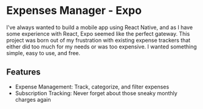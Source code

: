 # Expenses Manager - Expo

I've always wanted to build a mobile app using React Native, and as I have some experience with React, Expo seemed like the perfect gateway. This project was born out of my frustration with existing expense trackers that either did too much for my needs or was too expensive. I wanted something simple, easy to use, and free.

## Features

- Expense Management: Track, categorize, and filter expenses
- Subscription Tracking: Never forget about those sneaky monthly charges again